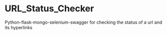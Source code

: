 # URL_Status_Checker
Python-flask-mongo-selenium-swagger for checking the status of a url and its hyperlinks
